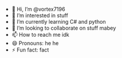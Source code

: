 - 👋 Hi, I’m @vortex7196
- 👀 I’m interested in stuff
- 🌱 I’m currently learning C# and python
- 💞️ I’m looking to collaborate on stuff mabey
- 📫 How to reach me idk
- 😄 Pronouns: he he
- ⚡ Fun fact: fact

<!---
vortex7196/vortex7196 is a ✨ special ✨ repository because its `README.md` (this file) appears on your GitHub profile.
You can click the Preview link to take a look at your changes.
--->
